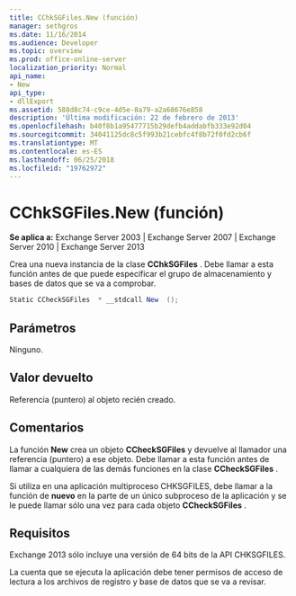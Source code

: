 ```yaml
---
title: CChkSGFiles.New (función)
manager: sethgros
ms.date: 11/16/2014
ms.audience: Developer
ms.topic: overview
ms.prod: office-online-server
localization_priority: Normal
api_name:
- New
api_type:
- dllExport
ms.assetid: 588d8c74-c9ce-4d5e-8a79-a2a68676e858
description: 'Última modificación: 22 de febrero de 2013'
ms.openlocfilehash: b40f8b1a95477715b29defb4addabfb333e92d04
ms.sourcegitcommit: 34041125dc8c5f993b21cebfc4f8b72f0fd2cb6f
ms.translationtype: MT
ms.contentlocale: es-ES
ms.lasthandoff: 06/25/2018
ms.locfileid: "19762972"
---
```

# <a name="cchksgfilesnew-function"></a>CChkSGFiles.New (función)

**Se aplica a:** Exchange Server 2003 | Exchange Server 2007 | Exchange Server 2010 | Exchange Server 2013
  
Crea una nueva instancia de la clase **CChkSGFiles** . Debe llamar a esta función antes de que puede especificar el grupo de almacenamiento y bases de datos que se va a comprobar. 
  
```cs
Static CCheckSGFiles  * __stdcall New  ();

```

## <a name="parameters"></a>Parámetros

Ninguno.
  
## <a name="return-value"></a>Valor devuelto

Referencia (puntero) al objeto recién creado.
  
## <a name="remarks"></a>Comentarios

La función **New** crea un objeto **CCheckSGFiles** y devuelve al llamador una referencia (puntero) a ese objeto. Debe llamar a esta función antes de llamar a cualquiera de las demás funciones en la clase **CCheckSGFiles** . 
  
Si utiliza en una aplicación multiproceso CHKSGFILES, debe llamar a la función de **nuevo** en la parte de un único subproceso de la aplicación y se le puede llamar sólo una vez para cada objeto **CCheckSGFiles** . 
  
## <a name="requirements"></a>Requisitos

Exchange 2013 sólo incluye una versión de 64 bits de la API CHKSGFILES.
  
La cuenta que se ejecuta la aplicación debe tener permisos de acceso de lectura a los archivos de registro y base de datos que se va a revisar.
  

